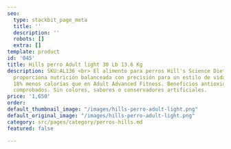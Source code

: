 ```yaml
---
seo:
  type: stackbit_page_meta
  title: ''
  description: ''
  robots: []
  extra: []
template: product
id: '045'
title: Hills perro Adult light 30 Lb 13.6 Kg
description: SKU:AL136 <br> El alimento para perros Hill's Science Diet Adult Light
  proporciona nutrición balanceada con precisión para un estilo de vida ligero y sano.
  18% menos calorías que en Adult Advanced Fitness. Beneficios antioxidantes clínicamente
  comprobados. Sin colores, sabores o conservadores artificiales.
price: '1,650'
order: 
default_thumbnail_image: "/images/hills-perro-adult-light.png"
default_original_image: "/images/hills-perro-adult-light.png"
category: src/pages/category/perros-hills.md
featured: false

---
```

